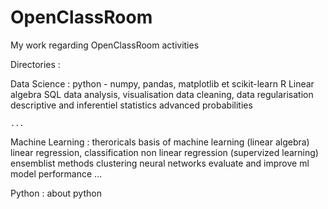 # OpenClassRoom

My work regarding OpenClassRoom activities 



Directories : 

Data Science : 
	python - numpy, pandas, matplotlib et scikit-learn
	R
	Linear algebra
	SQL
	data analysis, visualisation
	data cleaning, data regularisation
	descriptive and inferentiel statistics
	advanced probabilities

	...

Machine Learning : 
	theroricals basis of machine learning (linear algebra)
	linear regression, classification
	non linear regression (supervized learning)
	ensemblist methods
	clustering
	neural networks
	evaluate and improve ml model performance
	...


Python : 
	about python
